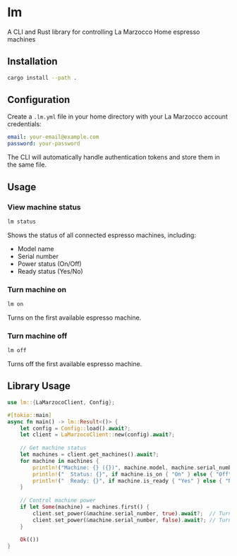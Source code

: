 # lm

A CLI and Rust library for controlling La Marzocco Home espresso machines

## Installation

```bash
cargo install --path .
```

## Configuration

Create a `.lm.yml` file in your home directory with your La Marzocco account credentials:

```yaml
email: your-email@example.com
password: your-password
```

The CLI will automatically handle authentication tokens and store them in the same file.

## Usage

### View machine status
```bash
lm status
```

Shows the status of all connected espresso machines, including:
- Model name
- Serial number  
- Power status (On/Off)
- Ready status (Yes/No)

### Turn machine on
```bash
lm on
```

Turns on the first available espresso machine.

### Turn machine off  
```bash
lm off
```

Turns off the first available espresso machine.

## Library Usage

```rust
use lm::{LaMarzocoClient, Config};

#[tokio::main]
async fn main() -> lm::Result<()> {
    let config = Config::load().await?;
    let client = LaMarzocoClient::new(config).await?;
    
    // Get machine status
    let machines = client.get_machines().await?;
    for machine in machines {
        println!("Machine: {} ({})", machine.model, machine.serial_number);
        println!("  Status: {}", if machine.is_on { "On" } else { "Off" });
        println!("  Ready: {}", if machine.is_ready { "Yes" } else { "No" });
    }
    
    // Control machine power
    if let Some(machine) = machines.first() {
        client.set_power(&machine.serial_number, true).await?;  // Turn on
        client.set_power(&machine.serial_number, false).await?; // Turn off
    }
    
    Ok(())
}
```